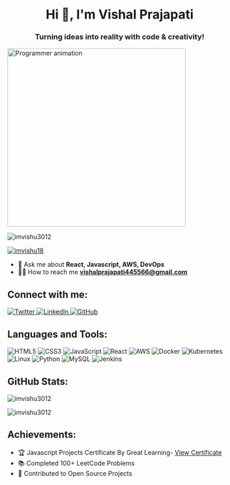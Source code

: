 <h1 align="center">Hi 👋, I'm Vishal Prajapati</h1>
<h3 align="center">Turning ideas into reality with code & creativity!</h3>

<img src="https://cdn.dribbble.com/users/1162077/screenshots/3848914/programmer.gif" width="400" alt="Programmer animation">

<p align="left">
  <img src="https://komarev.com/ghpvc/?username=imvishu3012&label=Profile%20views&color=0e75b6&style=flat" alt="imvishu3012" />
</p>

<p align="left">
  <a href="https://twitter.com/imvishu18" target="blank">
    <img src="https://img.shields.io/twitter/follow/imvishu18?logo=twitter&style=for-the-badge" alt="imvishu18" />
  </a>
</p>

- 💬 Ask me about **React, Javascript, AWS, DevOps**
- 👨‍💻 How to reach me **vishalprajapati445566@gmail.com**

<h2 align="left">Connect with me:</h2>
<p align="left">
  <a href="https://twitter.com/imvishu18" target="blank">
    <img src="https://img.shields.io/badge/Twitter-%231DA1F2.svg?style=for-the-badge&logo=twitter&logoColor=white" alt="Twitter" />
  </a>
  <a href="https://www.linkedin.com/in/vishal-prajapati-196b12190/" target="blank">
    <img src="https://img.shields.io/badge/LinkedIn-%230A66C2.svg?style=for-the-badge&logo=linkedin&logoColor=white" alt="LinkedIn" />
  </a>
  <a href="https://github.com/imvishu3012" target="blank">
    <img src="https://img.shields.io/badge/GitHub-%23181717.svg?style=for-the-badge&logo=github&logoColor=white" alt="GitHub" />
  </a>
</p>

<h2 align="left">Languages and Tools:</h2>
<p align="left">
  <img src="https://img.shields.io/badge/HTML5-%23E34F26.svg?style=for-the-badge&logo=html5&logoColor=white" alt="HTML5" />
  <img src="https://img.shields.io/badge/CSS3-%231572B6.svg?style=for-the-badge&logo=css3&logoColor=white" alt="CSS3" />
  <img src="https://img.shields.io/badge/JavaScript-%23F7DF1E.svg?style=for-the-badge&logo=javascript&logoColor=black" alt="JavaScript" />
  <img src="https://img.shields.io/badge/React-%2361DAFB.svg?style=for-the-badge&logo=react&logoColor=black" alt="React" />
  <img src="https://img.shields.io/badge/AWS-%23FF9900.svg?style=for-the-badge&logo=amazon-aws&logoColor=white" alt="AWS" />
  <img src="https://img.shields.io/badge/Docker-%230db7ed.svg?style=for-the-badge&logo=docker&logoColor=white" alt="Docker" />
  <img src="https://img.shields.io/badge/Kubernetes-%23326CE5.svg?style=for-the-badge&logo=kubernetes&logoColor=white" alt="Kubernetes" />
  <img src="https://img.shields.io/badge/Linux-%23FCC624.svg?style=for-the-badge&logo=linux&logoColor=black" alt="Linux" />
  <img src="https://img.shields.io/badge/Python-%233776AB.svg?style=for-the-badge&logo=python&logoColor=white" alt="Python" />
  <img src="https://img.shields.io/badge/MySQL-%234479A1.svg?style=for-the-badge&logo=mysql&logoColor=white" alt="MySQL" />
  <img src="https://img.shields.io/badge/Jenkins-%23D24939.svg?style=for-the-badge&logo=jenkins&logoColor=white" alt="Jenkins" />
</p>

<h2 align="left">GitHub Stats:</h2>
<p>
  <img align="center" src="https://github-readme-stats.vercel.app/api/top-langs?username=imvishu3012&show_icons=true&locale=en&layout=compact" alt="imvishu3012" />
</p>
<p>
  <img align="center" src="https://github-readme-streak-stats.herokuapp.com/?user=imvishu3012&" alt="imvishu3012" />
</p>

<h2 align="left">Achievements:</h2>
<ul>
  <li>🏆 Javascript Projects Certificate By Great Learning- <a href="https://olympus.mygreatlearning.com/courses/47896/certificate?pb_id=581" target="_blank">View Certificate</a></li>
  <li>📚 Completed 100+ LeetCode Problems</li>
  <li>🎨 Contributed to Open Source Projects</li>
</ul>
